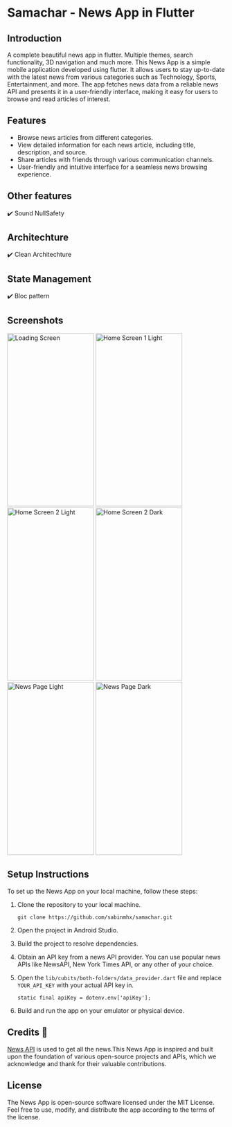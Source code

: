 # Samachar - News App in Flutter

## Introduction

A complete beautiful news app in flutter. Multiple themes, search functionality, 3D navigation and much more. This News App is a simple mobile application developed using flutter. It allows users to stay up-to-date with the latest news from various categories such as Technology, Sports, Entertainment, and more. The app fetches news data from a reliable news API and presents it in a user-friendly interface, making it easy for users to browse and read articles of interest.

## Features

- Browse news articles from different categories.
- View detailed information for each news article, including title, description, and source.
- Share articles with friends through various communication channels.
- User-friendly and intuitive interface for a seamless news browsing experience.

## Other features
✔️ Sound NullSafety

## Architechture
✔️ Clean Architechture <br />

## State Management
✔️ Bloc pattern <br />

## Screenshots

<p float="left">
    <img alt="Loading Screen" src="https://raw.githubusercontent.com/sabinmhx/samachar/master/images/samachar_loading_screen.png" width="200" height="400"/>
    <img alt="Home Screen 1 Light" src="https://raw.githubusercontent.com/sabinmhx/samachar/master/images/samachar_home_page1_light.png" width="200" height="400"/>
    <img alt="Home Screen 2 Light" src="https://raw.githubusercontent.com/sabinmhx/samachar/master/images/samachar_home_page2_light.png" width="200" height="400"/>
    <img alt="Home Screen 2 Dark" src="https://raw.githubusercontent.com/sabinmhx/samachar/master/images/samachar_home_page2_dark.png" width="200" height="400"/>
    <img alt="News Page Light" src="https://raw.githubusercontent.com/sabinmhx/samachar/master/images/samachar_news_page_light.png" width="200" height="400"/>
    <img alt="News Page Dark" src="https://raw.githubusercontent.com/sabinmhx/samachar/master/images/samachar_news_page_dark.png" width="200" height="400"/>
</p>

## Setup Instructions

To set up the News App on your local machine, follow these steps:
1. Clone the repository to your local machine.

    ```
    git clone https://github.com/sabinmhx/samachar.git
    ```

2. Open the project in Android Studio.
3. Build the project to resolve dependencies.
4. Obtain an API key from a news API provider. You can use popular news APIs like NewsAPI, New York Times API, or any other of your choice.
5. Open the `lib/cubits/both-folders/data_provider.dart` file and replace `YOUR_API_KEY` with your actual API key in.

    ```
    static final apiKey = dotenv.env['apiKey'];
    ```

6. Build and run the app on your emulator or physical device.

## Credits 📖
[News API](https://newsapi.org/) is used to get all the news.This News App is inspired and built upon the foundation of various open-source projects and APIs, which we acknowledge and thank for their valuable contributions.

## License
The News App is open-source software licensed under the MIT License. Feel free to use, modify, and distribute the app according to the terms of the license.
